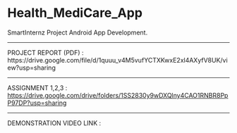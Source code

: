 # Health_MediCare_App
SmartInternz Project Android App Development.
<hr>
PROJECT REPORT (PDF) : https://drive.google.com/file/d/1quuu_v4M5vufYCTXKwxE2xl4AXyfV8UK/view?usp=sharing
<hr>

ASSIGNMENT 1,2,3 : https://drive.google.com/drive/folders/1SS2830y9wDXQlny4CAO1RNBR8PpP97DP?usp=sharing
<hr>

DEMONSTRATION VIDEO LINK :
